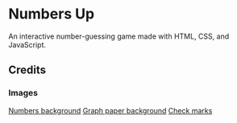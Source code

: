 # Numbers Up

An interactive number-guessing game made with HTML, CSS, and JavaScript.

## Credits

### Images

[Numbers background](http://static5.depositphotos.com/1032882/415/v/950/depositphotos_4159628-Numbers-background.jpg)
[Graph paper background](http://www.judepullen.com/designmodelling/files/2012/09/Copy-of-graph-paper-background.gif)
[Check marks](http://us.123rf.com/400wm/400/400/panyanon/panyanon1204/panyanon120400036/13282591-check-mark-stickers.jpg)
